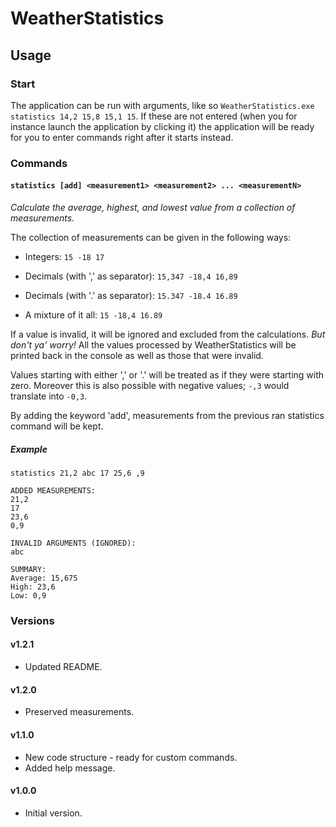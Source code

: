 # WeatherStatistics
## Usage
### Start
The application can be run with arguments, like so `WeatherStatistics.exe statistics 14,2 15,8 15,1 15`.
If these are not entered (when you for instance launch the application by clicking it) the application will be ready for you to enter commands right after it starts instead.

### Commands
#### `statistics [add] <measurement1> <measurement2> ... <measurementN>`
*Calculate the average, highest, and lowest value from a collection of measurements.*

The collection of measurements can be given in the following ways:

* Integers: `15 -18 17`

* Decimals (with ',' as separator): `15,347 -18,4 16,89`

* Decimals (with '.' as separator): `15.347 -18.4 16.89`

* A mixture of it all: `15 -18,4 16.89`

If a value is invalid, it will be ignored and excluded from the calculations. *But don't ya' worry!* All the values processed by WeatherStatistics will be printed back in the console as well as those that were invalid.

Values starting with either ',' or '.' will be treated as if they were starting with zero. Moreover this is also possible with negative values; `-,3` would translate into `-0,3`.

By adding the keyword 'add', measurements from the previous ran statistics command will be kept.

##### Example
```
statistics 21,2 abc 17 25,6 ,9

ADDED MEASUREMENTS:
21,2
17
23,6
0,9

INVALID ARGUMENTS (IGNORED):
abc

SUMMARY:
Average: 15,675
High: 23,6
Low: 0,9
```

### Versions
#### v1.2.1
* Updated README.

#### v1.2.0
* Preserved measurements.

#### v1.1.0
* New code structure - ready for custom commands.
* Added help message.

#### v1.0.0
* Initial version.
